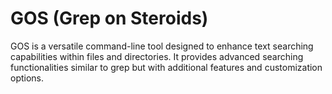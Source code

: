 # GOS (Grep on Steroids)

GOS is a versatile command-line tool designed to enhance text searching capabilities within files and directories. It provides advanced searching functionalities similar to grep but with additional features and customization options.

